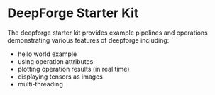 # DeepForge Starter Kit
The deepforge starter kit provides example pipelines and operations demonstrating various features of deepforge including:
- hello world example
- using operation attributes
- plotting operation results (in real time)
- displaying tensors as images
- multi-threading
